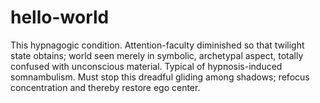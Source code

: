 # hello-world

This hypnagogic condition. Attention-faculty diminished so that twilight state obtains; world seen merely in symbolic, archetypal aspect, totally confused with unconscious material. Typical of hypnosis-induced somnambulism. Must stop this dreadful gliding among shadows; refocus concentration and thereby restore ego center.
